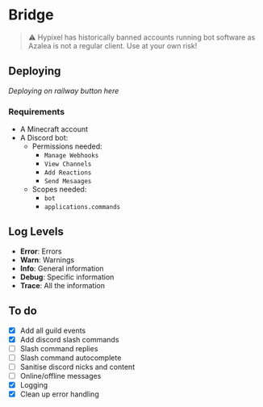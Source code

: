 # Bridge

> ⚠️ Hypixel has historically banned accounts running bot software as Azalea is not a regular client. Use at your own risk!

## Deploying
*Deploying on railway button here*

### Requirements
- A Minecraft account
- A Discord bot:
  - Permissions needed:
    - `Manage Webhooks`
    - `View Channels`
    - `Add Reactions`
    - `Send Mesaages`
  - Scopes needed:
    - `bot`
    - `applications.commands`

## Log Levels
- **Error**: Errors
- **Warn**: Warnings
- **Info**: General information
- **Debug**: Specific information
- **Trace**: All the information

## To do
- [x] Add all guild events
- [x] Add discord slash commands
- [ ] Slash command replies
- [ ] Slash command autocomplete
- [ ] Sanitise discord nicks and content
- [ ] Online/offline messages
- [x] Logging
- [x] Clean up error handling